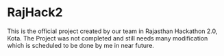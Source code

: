 # RajHack2
This is the official project created by our team in Rajasthan Hackathon 2.0, Kota. The Project was not completed and still needs many modification which is scheduled to be done by me in near future.
